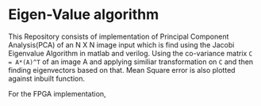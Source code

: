 # Eigen-Value algorithm
This Repository consists of implementation of Principal Component Analysis(PCA) of an N X N image input which is find using the Jacobi Eigenvalue Algorithm in matlab and verilog. Using the co-variance matrix `C = A*(A)^T` of an image A and applying similiar transformation on `C` and then finding eigenvectors based on that. Mean Square error is also plotted against inbuilt function.

For the FPGA implementation, 
